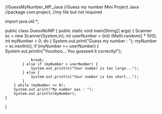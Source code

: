 //GuessMyNumber_MP_Java
//Guess my number Mini Project Java
//package com.project; //my file but not required

import java.util.*;

public class GuessNoMP {
    public static void main(String[] args) {
        Scanner sc = new Scanner(System.in);
        int userNumber = (int) (Math.random() * 100);
        int myNumber = 0;
        do {
            System.out.print("Guess my number : ");
            myNumber = sc.nextInt();
            if (myNumber == userNumber) {
                System.out.println("Yooohoo... You guessed it correctly!");

                break;
            } else if (myNumber > userNumber) {
                System.out.println("Your number is too large...");
            } else {
                System.out.println("Your number is too short...");
            }
        } while (myNumber >= 0);
        System.out.print("My number was : ");
        System.out.println(myNumber);
    }

}

